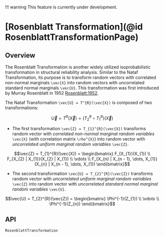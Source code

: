 !!! warning
    This feature is currently under development.

# [Rosenblatt Transformation](@id RosenblattTransformationPage)

## Overview

The Rosenblatt Transformation is another widely utilized isoprobabilistic transformation in structural reliability analysis. Similar to the Nataf Transformation, its purpose is to transform random vectors with correlated non-normal marginals ``\vec{X}`` into random vectors with uncorrelated standard normal marginals ``\vec{U}``. This transformation was first introduced by Murray Rosenblatt in 1952 [Rosenblatt:1952](@cite).

The Nataf Transformation ``\vec{U} = T^{R}(\vec{X})`` is composed of two transformations: 

```math
\vec{U} = T^{R}(\vec{X}) = (T_{2}^{R} \circ T_{1}^{R})(\vec{X})
```

- The first transformation ``\vec{Z} = T_{1}^{R}(\vec{X})`` transforms random vector with *correlated non-normal marginal random variables* ``\vec{X}`` (with correlation matrix ``\rho^{X}``) into random vector with *uncorrelated uniform marginal random variables* ``\vec{Z}``.

```math
\vec{Z} = T_{1}^{R}(\vec{X}) = 
    \begin{bmatrix} 
    F_{X_{1}}(X_{1}) \\ 
    F_{X_{2} | X_{1}}(X_{2} | X_{1}) \\ 
    \vdots \\ 
    F_{X_{n} | X_{n - 1}, \dots, X_{1}}(X_{n} | X_{n - 1}, \dots, X_{1}) 
\end{bmatrix}
```

- The second transformation ``\vec{U} = T_{2}^{R}(\vec{Z})`` transforms random vector with *uncorrelated uniform marginal random variables* ``\vec{Z}`` into random vector with *uncorrelated standard normal marginal random variables* ``\vec{U}``.

```math
\vec{U} = T_{2}^{R}(\vec{Z}) = \begin{bmatrix} \Phi^{-1}(Z_{1}) \\ \vdots \\ \Phi^{-1}(Z_{n}) \end{bmatrix}
```

## API

```@docs
RosenblattTransformation
```